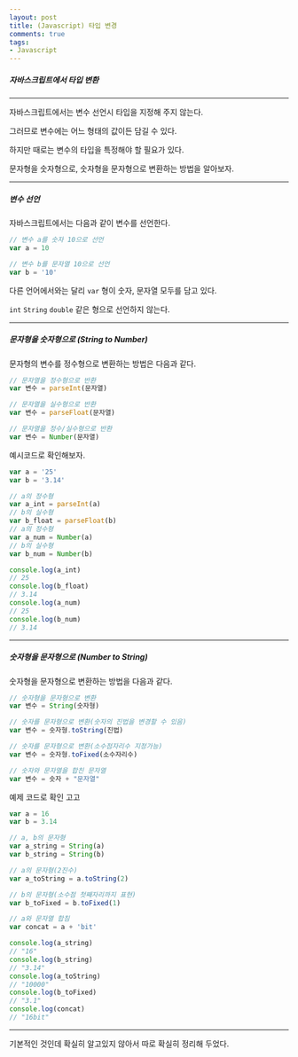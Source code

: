 ```yaml
---
layout: post
title: (Javascript) 타입 변경
comments: true
tags:
- Javascript
---
```




##### 자바스크립트에서 타입 변환

---



자바스크립트에서는 변수 선언시 타입을 지정해 주지 않는다.

그러므로 변수에는 어느 형태의 값이든 담길 수 있다.

하지만 때로는 변수의 타입을 특정해야 할 필요가 있다.

문자형을 숫자형으로, 숫자형을 문자형으로 변환하는 방법을 알아보자.



---

##### 변수 선언



자바스크립트에서는 다음과 같이 변수를 선언한다.

```javascript
// 변수 a를 숫자 10으로 선언
var a = 10

// 변수 b를 문자열 10으로 선언
var b = '10'
```

다른 언어에서와는 달리 `var` 형이 숫자, 문자열 모두를 담고 있다.

`int` `String` `double` 같은 형으로 선언하지 않는다.



---

##### 문자형을 숫자형으로 (String to Number)



문자형의 변수를 정수형으로 변환하는 방법은 다음과 같다.

```javascript
// 문자열을 정수형으로 반환
var 변수 = parseInt(문자열)

// 문자열을 실수형으로 반환
var 변수 = parseFloat(문자열)

// 문자열을 정수/실수형으로 반환
var 변수 = Number(문자열)
```



예시코드로 확인해보자.

```javascript
var a = '25'
var b = '3.14'

// a의 정수형
var a_int = parseInt(a)
// b의 실수형
var b_float = parseFloat(b)
// a의 정수형
var a_num = Number(a)
// b의 실수형
var b_num = Number(b)

console.log(a_int)
// 25
console.log(b_float)
// 3.14
console.log(a_num)
// 25
console.log(b_num)
// 3.14
```



---

##### 숫자형을 문자형으로 (Number to String)



숫자형을 문자형으로 변환하는 방법을 다음과 같다.

```javascript
// 숫자형을 문자형으로 변환
var 변수 = String(숫자형)

// 숫자를 문자형으로 변환(숫자의 진법을 변경할 수 있음)
var 변수 = 숫자형.toString(진법)

// 숫자를 문자형으로 변환(소수점자리수 지정가능)
var 변수 = 숫자형.toFixed(소수자리수)

// 숫자와 문자열을 합친 문자열
var 변수 = 숫자 + "문자열"
```



예제 코드로 확인 고고

```javascript
var a = 16
var b = 3.14

// a, b의 문자형
var a_string = String(a)
var b_string = String(b)

// a의 문자형(2진수)
var a_toString = a.toString(2)

// b의 문자형(소수점 첫째자리까지 표현)
var b_toFixed = b.toFixed(1)

// a와 문자열 합침
var concat = a + 'bit'

console.log(a_string)
// "16"
console.log(b_string)
// "3.14"
console.log(a_toString)
// "10000"
console.log(b_toFixed)
// "3.1"
console.log(concat)
// "16bit"
```



---



기본적인 것인데 확실히 알고있지 않아서 따로 확실히 정리해 두었다.
